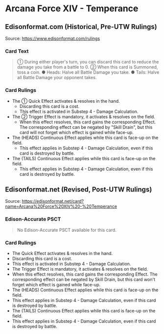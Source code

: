 # Arcana Force XIV - Temperance

## Edisonformat.com (Historical, Pre-UTW Rulings)

Source: https://www.edisonformat.com/rulings

### Card Text

> ① During either player's turn, you can discard this card to reduce the damage you take from a battle to 0. ② When this card is Summoned, toss a coin. ● Heads: Halve all Battle Damage you take. ● Tails: Halve all Battle Damage your opponent takes.

### Card Rulings

*   The ① Quick Effect activates & resolves in the hand.
    *   Discarding this card is a cost.
    *   This effect is activated in Substep 4 - Damage Calculation.
*   The ② Trigger Effect is mandatory, it activates & resolves on the field.
    *   When this effect resolves, this card gains the corresponding Effect. The corresponding effect can be negated by "Skill Drain", but this card will not forget which effect is gained while face-up.
*   The (HEADS) Continuous Effect applies while this card is face-up on the field.
    *   This effect applies in Substep 4 - Damage Calculation, even if this card is destroyed by battle.
*   The (TAILS) Continuous Effect applies while this card is face-up on the field.
    *   This effect applies in Substep 4 - Damage Calculation, even if this card is destroyed by battle.

## Edisonformat.net (Revised, Post-UTW Rulings)

Source: https://edisonformat.net/card?name=Arcana%20Force%20XIV%20-%20Temperance

### Edison-Accurate PSCT

> No Edison-Accurate PSCT available for this card.

### Card Rulings

*   The Quick Effect activates & resolves in the hand.
*   Discarding this card is a cost.
*   This effect is activated in Substep 4 - Damage Calculation.
*   The Trigger Effect is mandatory, it activates & resolves on the field.
*   When this effect resolves, this card gains the corresponding Effect. The corresponding effect can be negated by Skill Drain, but this card won't forget which effect is gained while face-up.
*   The (HEADS) Continuous Effect applies while this card is face-up on the field.
*   This effect applies in Substep 4 - Damage Calculation, even if this card is destroyed by battle.
*   The (TAILS) Continuous Effect applies while this card is face-up on the field.
*   This effect applies in Substep 4 - Damage Calculation, even if this card is destroyed by battle.
            